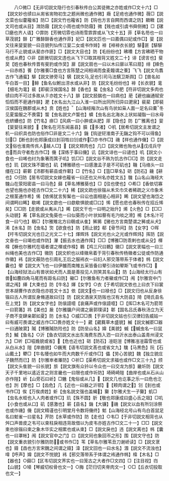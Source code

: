 <!-- { "loadSidebar": true } -->
　　八○微□【无非切説文隐行也引春秋传白公其徒微之亦姓或作□文十六】□【説文妙也徐曰从耑省耑物初生之题尚微也通作微】癓【足疮也通作微】薇□【説文菜也似藿籕省】防□【説文竹也籕省】防【钩也方言自闗而西谓之防】覹矀【説文司也或从目】溦防霺【説文小雨也或作防霺】微【贱也或引虞书舜侧微】□【磥□磨也齐人语】○霏防【芳微切雰也诗雨雪霏霏或从飞文十五】菲【草名芴也一曰草茂貌】馡【广雅馡馡香也通作菲】妃□【説文匹也一曰嘉偶曰妃或作□】婓【説文往来婓婓貌一曰丑貌列仙传江婓二女或书作婔】裶【裶裶衣长貌】騑匪【騑騑马行不止貌或从斐亦作匪】□【説文大目也】防【毛纷纷也】昲曊【方言昲晒干物也或从费】○非【匪微切説文违也从飞下□取其相背又姓文二十】诽【谤言也】斐奜【姓也春秋传晋有斐豹或作奜】扉【説文扇也一曰以木曰扉以苇曰扇】绯【綘色一曰赤练】餥【尔雅餥□食也方言陈楚之间相谒而食麦饘谓之餥】飞飞【説文鸟翥古作飞通蜚】騑【説文骖旁马】騛【説文马足也引司马法騛卫斯舆】□【兽名如牛白首一目】鲱【鱼名似鲋出涝水或从非】防【説文毛纷纷也】裶【长衣貌】靟【细毛为靟】裴【即裴汉侯国名】馡【香也】蜚【虫名】○肥【符非切説文多肉也徐曰肉不可过多故从卪亦姓文十八】腓【説文胫腨也一曰病也】萉【避也幽通赋安慆慆而不萉通作腓】淝【水名出九江山入淮一曰所出同所归异曰淝泉】裴棐【即裴汉侯国在魏郡或从木】贲【姓也】【山海经羭次山有鸟状如枭人面一足名曰橐冬见夏蛰服之不畏雷】蜰【虫名説文卢蜰也】蟦【虫名出北海水上状如凝脂一曰水母也蛴螬也】防【竹名】痱□【风病一曰小肿或从肥】厞【隐也】防【广雅离也】婓【婓婓往来貌】【聚名在河东闻喜县】膹【多渚】○机【居希切説文主发谓之机一曰织具也防也俗作□非是文二十六】鐖【钩逆铓淮南子无鐖之钩不可以得鱼】刉□【断也刲也郑康成曰刲羽牲曰刉或作□亦书作□】禨【祥也通作僟】□【説文俗也淮南传呉人越人□】【説文颊肉也】几□【説文微也殆也从戊戌兵守也而兵守者危古作□】僟【深练于事曰僟】讥【説文诽也一曰谴也】叽【説文小食也一曰唏也纣为象箸而箕子叽】饥□□【説文谷不熟为饥古作□□】防【説文走也】玑【説文珠不圜也】矶【博雅碛也一曰感激孟子是不可矶也】鞿【马络头一曰缰在口】蕲鄿【沛郡有蕲县或作鄿】□【竹名】□【菹□草名】硙【防石】耭【耕也】○归防【居韦切説文女嫁也籕省一曰还也又州名亦姓文五】騩【山名山海经大騩山在荥阳密县一曰马色】蘬【草名博雅葵也】□【往也使也】○希□【香依切寡也望也施也亦姓古作□文二十六】稀【説文疏也徐锴从禾爻巾爻者稀疏之义巾象禾之根茎通作希】俙【依俙犹言髣髴也一曰讼也面相是心相非】睎【説文望也海岱之间谓眄曰睎】欷唏【説文歔也一曰歔欷惧貌或□口】悕【愿也悲也春秋传在招丘悕矣】□□防【走貌或从夷从几】晞【説文干也一曰明之始升】烯【火色】□【□□头动貌】莃【草名説文兔葵也一曰似葵而小叶状如藜有毛汋啖之滑】桸【木名汁可食一曰勺也】鵗□【尔雅雉北方曰鵗或从隹】豨狶【猪也方言南楚谓之豨或从犬】浠【水名】防【虫名】焁【欲食也】防【雨止貌】郗【骨节间】防【女字】○晖【吁韦切説文光也日之光文二十七】煇辉炜【説文光也火之光或作辉炜】挥防【説文奋也一曰竭也或作防】瀈【振去水也通作挥】□□【博雅□防乖剌也或从殳】楎椲【橛也尔雅杙在墙者谓之楎或作椲】鶤【鸡三尺曰鶤】徽□【説文衺幅也一曰三纠绳也美也古作□】幑防【説文帜也以绛幑帛着于背引春秋传杨幑者公徒或作防通作徽】袆【説文蔽防也引周礼王后之服袆衣一曰妇人邪交落带系于体者】帏【説文囊也】翚【説文大飞也一曰伊雒而南雉五采皆备曰翚引诗如翚斯飞或书作□】【山海经狱法山有兽状如犬而人面是善投见人则笑其名山】防【山海经太行山有兽如麢四角马尾而有距名曰防】鰴□【尔雅鱼有力者鰴或作□】闱【尔雅宫中门谓之闱】緷【大束也】防【牛名】媈【女字】○衣【于希切説文依也上曰衣下曰裳世本胡曹作衣衣隐也亦姓文十五】依【説文也一曰禄也】□【説文归也从反身徐锴曰古人所谓反身脩道故曰归】防【説文酒泉天防阪也汉有大防县】陭【陭氏县名在上党】防【説文女字也】防偯譩噫【哀痛声或作偯譩噫】□【挥□木名可为箭笥一曰箭筩】祎【美也】扆【尔雅牖户间谓之扆郭璞读】郼【国名吕氏春秋汤立为天子商不变肆亲郼如夏】防【水名】○威□□畏【于非切説文姑也引汉律妇告威姑一曰有威可畏谓之威古作□□畏亦姓文十一】葳【葳蕤草木盛貌】楲【説文楲窬□器一曰通陂窦】隇【博雅隇防险也】防【防垒山名】媁【美貌】蝛【蝛虫名一曰鼠负】鰄【鱼名】○沂【鱼衣切説文水出东海费东西入泗一曰沂水出泰山盖青州浸文九】□听【□嗞婏貌或省】【危也近也】硙【防石】凒皑溰【博雅凒凒霜雪也或从白从水】隑【岸曲貌】○巍嵬【语韦切説文髙也或省文九】騩【马黒色】阮【石山戴土】犩□【牛名犪也如牛而大肉数千斤或作□】儡【劳心苦貌】魏【独立貌庄子魏然而已】防【尔雅崒者厜防】○祈□【渠希切説文求福也或作□文三十九】颀【説文头隹貌一曰长貌】旂【説文旗有众钤以令众也一曰交龙为旂】畿圻防【説文天子千里地以逺近言之则言畿也一曰限也或作圻防】埼碕崎隑【曲岸也或从石从山亦作隑】岓【山旁石曰岓】□魕【鬼俗或从几】【説文几也讫事之乐一曰危也汔也】剀【摩也】□【齿危】几【近也一曰器之沂鄂】【颊肉谓之】刉【刲也或书作□】俟【万俟虏姓】蚚【虫名説文强也盖蝇】玂【尔雅犬生一子玂】虮□【虫名水蛭也入人肉者或作□】玑【珠不圆】肵【敬也郑康成曰盛心舌之爼】□叽【小食也或从口】矶【感激也】蕲【县名】鐖【大镰】禨【説文以血有所刉涂祭也或作禨】僟【説文精谨也引明堂月令数将僟终】鬿【山海经北号山有鸟白首鼠足名曰鬿雀一曰星名】芹防【水草或作防】防【走也】○韦□【于非切説文相背也从舛口声兽皮之韦可以束柱戾相违背故借以为皮韦亦姓古作□文二十一】□□【説文束也徐锴曰束之象木华实之相累也或从束】□【説文戾也】违【説文离也】帏【囊也一曰罩帐】闱【説文官中之门】口【説文囘也象回帀之形】围【説文守也】防【説文重衣貌引尔雅防防或书作□】苇【草名尔雅苇丑刀谢峤读】□【説文衺也】鍏【臿也方言宋魏之间谓之鍏】湋【説文回也一曰水名】涠【説文不流浊也】喡【呼声】媁【説文不悦貌】袆【邪交落带系于体谓之袆通作帏】椲【木名】□【器也】○蘬□【区韦切説文荠实也一曰笼古之大者作□文四】□【注目视】岿【山貌】○頄【琴威切权骨也文一】○脢【茫归切夹脊肉文一】○□【丘衣切投取也文一】
